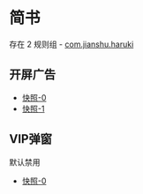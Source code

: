 # 简书

存在 2 规则组 - [com.jianshu.haruki](/src/apps/com.jianshu.haruki.ts)

## 开屏广告

- [快照-0](https://i.gkd.li/import/13327285)
- [快照-1](https://i.gkd.li/import/13327288)

## VIP弹窗

默认禁用

- [快照-0](https://i.gkd.li/import/13327286)
